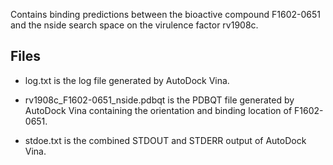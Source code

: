 Contains binding predictions between the bioactive compound F1602-0651 and the nside search space on the virulence factor rv1908c.

## Files

- log.txt is the log file generated by AutoDock Vina.

- rv1908c_F1602-0651_nside.pdbqt is the PDBQT file generated by AutoDock Vina containing the orientation and binding location of F1602-0651.

- stdoe.txt is the combined STDOUT and STDERR output of AutoDock Vina.

